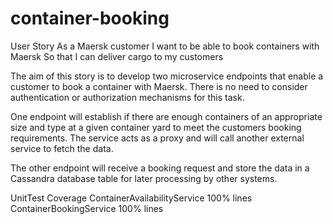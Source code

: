 # container-booking
User Story
As a Maersk customer
I want to be able to book containers with Maersk
So that I can deliver cargo to my customers

The aim of this story is to develop two microservice endpoints that enable a customer to book a container with Maersk. There is no need to consider 
authentication or authorization mechanisms for this task.

One endpoint will establish if there are enough containers of an appropriate size and type at a given container yard to meet the customers booking requirements. 
The service acts as a proxy and will call another external service to fetch the data. 

The other endpoint will receive a booking request and store the data in a 
Cassandra database table for later processing by other systems.

UnitTest Coverage 
ContainerAvailabilityService 100% lines
ContainerBookingService 100% lines
